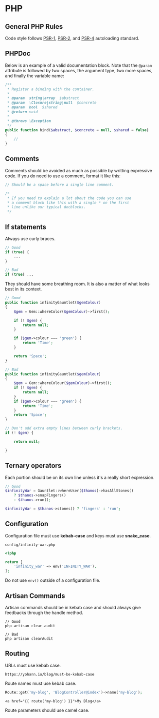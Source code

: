 # PHP

## General PHP Rules

Code style follows [PSR-1](https://www.php-fig.org/psr/psr-1/),
[PSR-2](https://www.php-fig.org/psr/psr-2/), and [PSR-4](https://www.php-fig.org/psr/psr-4/)
autoloading standard.

## PHPDoc

Below is an example of a valid documentation block. Note that the `@param` attribute
is followed by two spaces, the argument type, two more spaces, and finally the
variable name:

```php
/**
 * Register a binding with the container.
 *
 * @param  string|array  $abstract
 * @param  \Closure|string|null  $concrete
 * @param  bool  $shared
 * @return void
 *
 * @throws \Exception
 */
public function bind($abstract, $concrete = null, $shared = false)
{
    //
}
```

## Comments

Comments should be avoided as much as possible by writting expressive code.
If you do need to use a comment, format it like this:

```php
// Should be a space before a single line comment.

/*
 * If you need to explain a lot about the code you can use
 * a comment block like this with a single * on the first
 * line unlike our typical docblocks.
 */
```

## If statements

Always use curly braces.

```php
// Good
if (true) {
    ...
}

// Bad
if (true) ...
```

They should have some breathing room. It is also a matter of what looks best in
its context.

```php
// Good
public function infinityGauntlet($gemColour)
{
    $gem = Gem::whereColor($gemColour)->first();

    if (! $gem) {
        return null;
    }

    if ($gem->colour === 'green') {
        return 'Time';
    }

    return 'Space';
}

// Bad
public function infinityGauntlet($gemColour)
{
    $gem = Gem::whereColour($gemColour)->first();
    if (! $gem) {
        return null;
    }
    if ($gem->colour === 'green') {
        return 'Time';
    }
    return 'Space';
}

// Don't add extra empty lines between curly brackets.
if (! $gem) {

    return null;

}
```

## Ternary operators

Each portion should be on its own line unless it's a really short expression.

```php
// Good
$infinityWar = Gauntlet::whereUser($thanos)->hasAllStones()
    ? $thanos->snapFingers()
    : $thanos->run();

$infinityWar = $thanos->stones() ? 'fingers' : 'run';
```

## Configuration

Configuration file must use **kebab-case** and keys must use **snake_case**.

```
config/infinity-war.php
```

```php
<?php

return [
    'infinity_war' => env('INFINITY_WAR'),
];
```

Do not use `env()` outside of a configuration file.

## Artisan Commands

Artisan commands should be in kebab case and should always give feedbacks through
the handle method.

```
// Good
php artisan clear-audit

// Bad
php artisan clearAudit
```

## Routing

URLs must use kebab case.

```
https://yohann.io/blog/must-be-kebab-case
```

Route names must use kebab case.

```php
Route::get('my-blog', 'BlogController@index')->name('my-blog');
```

```
<a href="{{ route('my-blog') }}">My Blog</a>
```

Route parameters should use camel case.
